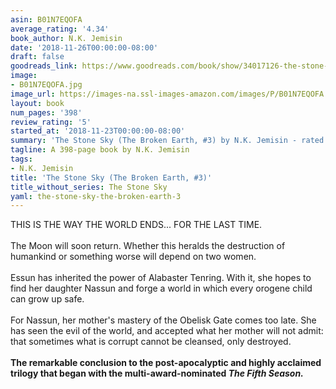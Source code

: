 ```yaml
---
asin: B01N7EQOFA
average_rating: '4.34'
book_author: N.K. Jemisin
date: '2018-11-26T00:00:00-08:00'
draft: false
goodreads_link: https://www.goodreads.com/book/show/34017126-the-stone-sky
image:
- B01N7EQOFA.jpg
image_url: https://images-na.ssl-images-amazon.com/images/P/B01N7EQOFA.01._SCLZZZZZZZ.jpg
layout: book
num_pages: '398'
review_rating: '5'
started_at: '2018-11-23T00:00:00-08:00'
summary: 'The Stone Sky (The Broken Earth, #3) by N.K. Jemisin - rated 4.34/5 on Goodreads'
tagline: A 398-page book by N.K. Jemisin
tags:
- N.K. Jemisin
title: 'The Stone Sky (The Broken Earth, #3)'
title_without_series: The Stone Sky
yaml: the-stone-sky-the-broken-earth-3
---
```


THIS IS THE WAY THE WORLD ENDS... FOR THE LAST TIME.<br /><br />The Moon will soon return. Whether this heralds the destruction of humankind or something worse will depend on two women.<br /><br />Essun has inherited the power of Alabaster Tenring. With it, she hopes to find her daughter Nassun and forge a world in which every orogene child can grow up safe.<br /><br />For Nassun, her mother's mastery of the Obelisk Gate comes too late. She has seen the evil of the world, and accepted what her mother will not admit: that sometimes what is corrupt cannot be cleansed, only destroyed.<br /><br /><b>The remarkable conclusion to the post-apocalyptic and highly acclaimed trilogy that began with the multi-award-nominated <i>The Fifth Season.</i></b>